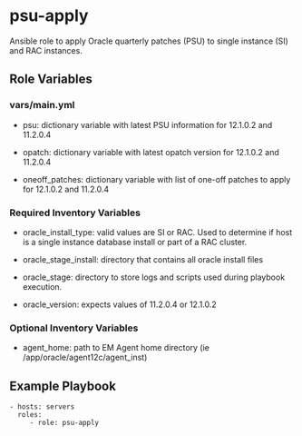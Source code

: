 # psu-apply

Ansible role to apply Oracle quarterly patches (PSU) to single instance (SI) and RAC instances.


## Role Variables

### vars/main.yml

* psu:  dictionary variable with latest PSU information for 12.1.0.2 and 11.2.0.4

* opatch: dictionary variable with latest opatch version for 12.1.0.2 and 11.2.0.4

* oneoff_patches: dictionary variable with list of one-off patches to apply for 12.1.0.2 and 11.2.0.4

### Required Inventory Variables

* oracle_install_type: valid values are SI or RAC.  Used to determine if host is a single instance database install or part of a RAC cluster.

* oracle_stage_install: directory that contains all oracle install files

* oracle_stage: directory to store logs and scripts used during playbook execution.

* oracle_version: expects values of 11.2.0.4 or 12.1.0.2

### Optional Inventory Variables

* agent_home: path to EM Agent home directory (ie /app/oracle/agent12c/agent_inst)


## Example Playbook

    - hosts: servers
      roles:
         - role: psu-apply
